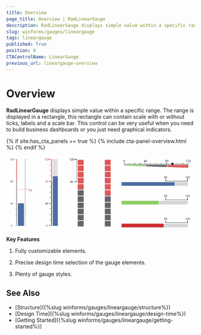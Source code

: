 ```yaml
---
title: Overview
page_title: Overview | RadLinearGauge
description: RadLinearGauge displays simple value within a specific range. The range is displayed in a rectangle, this rectangle can contain scale with or without ticks, labels and a scale bar.
slug: winforms/gauges/lineargauge
tags: lineargauge
published: True
position: 0
CTAControlName: LinearGauge
previous_url: lineargauge-overview
---
```


# Overview

__RadLinearGauge__  displays simple value within a specific range. The range is displayed in a rectangle, this rectangle can contain scale with or without ticks, labels and a scale bar. This control can be very useful when you need to build business dashboards or you just need graphical indicators.

{% if site.has_cta_panels == true %}
{% include cta-panel-overview.html %}
{% endif %}
        
![lineargauge-overview 001](images/lineargauge-overview001.gif)

__Key Features__

1. Fully customizable elements.

1. Precise design time selection of the gauge elements.

1. Plenty of gauge styles.

## See Also

* [Structure]({%slug winforms/gauges/lineargauge/structure%})
* [Design Time]({%slug winforms/gauges/lineargauge/design-time%})
* [Getting Started]({%slug winforms/gauges/lineargauge/getting-started%})